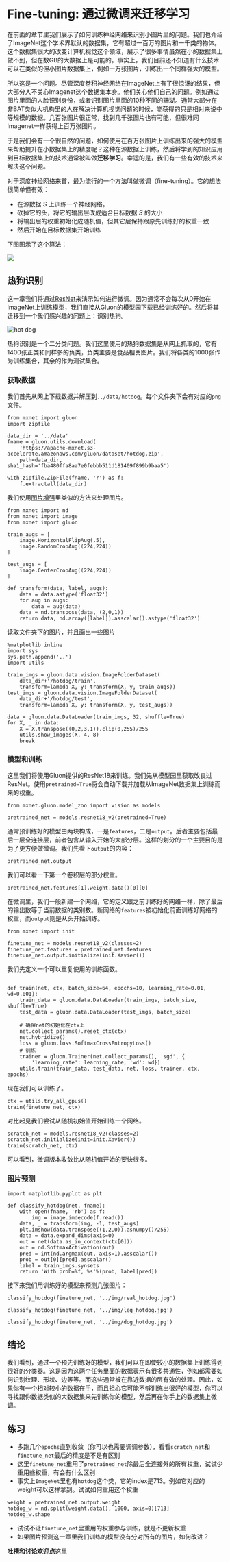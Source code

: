 # Fine-tuning: 通过微调来迁移学习


在前面的章节里我们展示了如何训练神经网络来识别小图片里的问题。我们也介绍了ImageNet这个学术界默认的数据集，它有超过一百万的图片和一千类的物体。这个数据集很大的改变计算机视觉这个领域，展示了很多事情虽然在小的数据集上做不到，但在数GB的大数据上是可能的。事实上，我们目前还不知道有什么技术可以在类似的但小图片数据集上，例如一万张图片，训练出一个同样强大的模型。

所以这是一个问题。尽管深度卷积神经网络在ImageNet上有了很惊讶的结果，但大部分人不关心Imagenet这个数据集本身。他们关心他们自己的问题。例如通过图片里面的人脸识别身份，或者识别图片里面的10种不同的珊瑚。通常大部分在非BAT类似大机构里的人在解决计算机视觉问题的时候，能获得的只是相对来说中等规模的数据。几百张图片很正常，找到几千张图片也有可能，但很难同Imagenet一样获得上百万张图片。

于是我们会有一个很自然的问题，如何使用在百万张图片上训练出来的强大的模型来帮助提升在小数据集上的精度呢？这种在源数据上训练，然后将学到的知识应用到目标数据集上的技术通常被叫做**迁移学习**。幸运的是，我们有一些有效的技术来解决这个问题。

对于深度神经网络来首，最为流行的一个方法叫做微调（fine-tuning）。它的想法很简单但有效：


* 在源数据 $S$ 上训练一个神经网络。
* 砍掉它的头，将它的输出层改成适合目标数据 $S$ 的大小
* 将输出层的权重初始化成随机值，但其它层保持跟原先训练好的权重一致
* 然后开始在目标数据集开始训练

下图图示了这个算法：

![](../img/fine-tuning.svg)

## 热狗识别

这一章我们将通过[ResNet](../chapter_convolutional-neural-networks/resnet-gluon.md)来演示如何进行微调。因为通常不会每次从0开始在ImageNet上训练模型，我们直接从Gluon的模型园下载已经训练好的。然后将其迁移到一个我们感兴趣的问题上：识别热狗。

![hot dog](../img/comic-hot-dog.png)


热狗识别是一个二分类问题。我们这里使用的热狗数据集是从网上抓取的，它有$1400$张正类和同样多的负类，负类主要是食品相关图片。我们将各类的$1000$张作为训练集合，其余的作为测试集合。

### 获取数据

我们首先从网上下载数据并解压到`../data/hotdog`。每个文件夹下会有对应的`png`文件。

```{.python .input  n=17}
from mxnet import gluon
import zipfile

data_dir = '../data'
fname = gluon.utils.download(
    'https://apache-mxnet.s3-accelerate.amazonaws.com/gluon/dataset/hotdog.zip',
    path=data_dir, sha1_hash='fba480ffa8aa7e0febbb511d181409f899b9baa5')

with zipfile.ZipFile(fname, 'r') as f:
    f.extractall(data_dir)
```

我们使用[图片增强](../image-augmentation.md)里类似的方法来处理图片。

```{.python .input  n=18}
from mxnet import nd
from mxnet import image
from mxnet import gluon

train_augs = [
    image.HorizontalFlipAug(.5),
    image.RandomCropAug((224,224))
]

test_augs = [
    image.CenterCropAug((224,224))
]

def transform(data, label, augs):
    data = data.astype('float32')
    for aug in augs:
        data = aug(data)
    data = nd.transpose(data, (2,0,1))
    return data, nd.array([label]).asscalar().astype('float32')
```

读取文件夹下的图片，并且画出一些图片

```{.python .input  n=20}
%matplotlib inline
import sys
sys.path.append('..')
import utils

train_imgs = gluon.data.vision.ImageFolderDataset(
    data_dir+'/hotdog/train',
    transform=lambda X, y: transform(X, y, train_augs))
test_imgs = gluon.data.vision.ImageFolderDataset(
    data_dir+'/hotdog/test',
    transform=lambda X, y: transform(X, y, test_augs))

data = gluon.data.DataLoader(train_imgs, 32, shuffle=True)
for X, _ in data:
    X = X.transpose((0,2,3,1)).clip(0,255)/255
    utils.show_images(X, 4, 8)
    break
```

### 模型和训练

这里我们将使用Gluon提供的ResNet18来训练。我们先从模型园里获取改良过ResNet。使用`pretrained=True`将会自动下载并加载从ImageNet数据集上训练而来的权重。

```{.python .input  n=21}
from mxnet.gluon.model_zoo import vision as models

pretrained_net = models.resnet18_v2(pretrained=True)
```

通常预训练好的模型由两块构成，一是`features`，二是`output`。后者主要包括最后一层全连接层，前者包含从输入开始的大部分层。这样的划分的一个主要目的是为了更方便做微调。我们先看下`output`的内容：

```{.python .input  n=22}
pretrained_net.output
```

我们可以看一下第一个卷积层的部分权重。

```{.python .input  n=23}
pretrained_net.features[1].weight.data()[0][0]
```

在微调里，我们一般新建一个网络，它的定义跟之前训练好的网络一样，除了最后的输出数等于当前数据的类别数。新网络的`features`被初始化前面训练好网络的权重，而`output`则是从头开始训练。

```{.python .input  n=24}
from mxnet import init

finetune_net = models.resnet18_v2(classes=2)
finetune_net.features = pretrained_net.features
finetune_net.output.initialize(init.Xavier())
```

我们先定义一个可以重复使用的训练函数。

```{.python .input  n=25}

def train(net, ctx, batch_size=64, epochs=10, learning_rate=0.01, wd=0.001):
    train_data = gluon.data.DataLoader(train_imgs, batch_size, shuffle=True)
    test_data = gluon.data.DataLoader(test_imgs, batch_size)

    # 确保net的初始化在ctx上
    net.collect_params().reset_ctx(ctx)
    net.hybridize()
    loss = gluon.loss.SoftmaxCrossEntropyLoss()
    # 训练
    trainer = gluon.Trainer(net.collect_params(), 'sgd', {
        'learning_rate': learning_rate, 'wd': wd})
    utils.train(train_data, test_data, net, loss, trainer, ctx, epochs)
```

现在我们可以训练了。

```{.python .input  n=10}
ctx = utils.try_all_gpus()
train(finetune_net, ctx)
```

对比起见我们尝试从随机初始值开始训练一个网络。

```{.python .input  n=11}
scratch_net = models.resnet18_v2(classes=2)
scratch_net.initialize(init=init.Xavier())
train(scratch_net, ctx)
```

可以看到，微调版本收敛比从随机值开始的要快很多。

### 图片预测

```{.python .input  n=12}
import matplotlib.pyplot as plt

def classify_hotdog(net, fname):
    with open(fname, 'rb') as f:
        img = image.imdecode(f.read())
    data, _ = transform(img, -1, test_augs)
    plt.imshow(data.transpose((1,2,0)).asnumpy()/255)
    data = data.expand_dims(axis=0)
    out = net(data.as_in_context(ctx[0]))
    out = nd.SoftmaxActivation(out)
    pred = int(nd.argmax(out, axis=1).asscalar())
    prob = out[0][pred].asscalar()
    label = train_imgs.synsets
    return 'With prob=%f, %s'%(prob, label[pred])
```

接下来我们用训练好的模型来预测几张图片：

```{.python .input  n=13}
classify_hotdog(finetune_net, '../img/real_hotdog.jpg')
```

```{.python .input  n=14}
classify_hotdog(finetune_net, '../img/leg_hotdog.jpg')
```

```{.python .input  n=15}
classify_hotdog(finetune_net, '../img/dog_hotdog.jpg')
```

## 结论

我们看到，通过一个预先训练好的模型，我们可以在即使较小的数据集上训练得到很好的分类器。这是因为这两个任务里面的数据表示有很多共通性，例如都需要如何识别纹理、形状、边等等。而这些通常被在靠近数据的层有效的处理。因此，如果你有一个相对较小的数据在手，而且担心它可能不够训练出很好的模型，你可以寻找跟你数据类似的大数据集来先训练你的模型，然后再在你手上的数据集上微调。

## 练习

- 多跑几个`epochs`直到收敛（你可以也需要调调参数），看看`scratch_net`和`finetune_net`最后的精度是不是有区别
- 这里`finetune_net`重用了`pretrained_net`除最后全连接外的所有权重，试试少重用些权重，有会有什么区别
- 事实上`ImageNet`里也有`hotdog`这个类，它的index是713。例如它对应的weight可以这样拿到。试试如何重用这个权重

```{.python .input  n=16}
weight = pretrained_net.output.weight
hotdog_w = nd.split(weight.data(), 1000, axis=0)[713]
hotdog_w.shape
```

- 试试不让`finetune_net`里重用的权重参与训练，就是不更新权重
- 如果图片预测这一章里我们训练的模型没有分对所有的图片，如何改进？


**吐槽和讨论欢迎点**[这里](https://discuss.gluon.ai/t/topic/2272)
